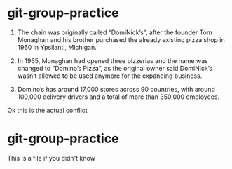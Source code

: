 # git-group-practice

1. The chain was originally called “DomiNick’s”, after the founder Tom Monaghan and his brother purchased the already existing pizza shop in 1960 in Ypsilanti, Michigan.

2. In 1965, Monaghan had opened three pizzerias and the name was changed to “Domino’s Pizza”, as the original owner said DomiNick’s wasn’t allowed to be used anymore for the expanding business.

3. Domino’s has around 17,000 stores across 90 countries, with around 100,000 delivery drivers and a total of more than 350,000 employees.


Ok this is the actual conflict

# git-group-practice
This is a file if you didn't know 


